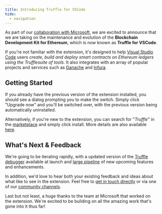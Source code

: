 ```yaml
---
title: Introducing Truffle for VSCode
hide:
  - navigation
---
```


As part of our [collaboration with Microsoft](https://consensys.net/blog/press-release/consensys-expands-blockchain-service-capabilities-on-microsoft-azure/), we are excited to announce that we are taking on the maintenance and evolution of the **Blockchain Development Kit for Ethereum**, which is now known as **Truffle for VSCode**.

If you're not familiar with the extension, it's designed to help [Visual Studio Code](https://code.visualstudio.com/) users *create, build and deploy smart contracts on Ethereum ledgers using the Trufflesuite of tools*. It also integrates with an array of popular projects and services such as [Ganache](https://github.com/trufflesuite/ganache) and [Infura](https://infura.io/).

## Getting Started

If you already have the previous version of the extension installed, you should see a dialog prompting you to make the switch. Simply click "Upgrade now" and you'll be switched over, with the previous version being automatically uninstalled.

Alternatively, if you're new to the extension, you can search for "*Truffle*" in the [marketplace](https://marketplace.visualstudio.com/) and simply click install. More details are also available [here](https://marketplace.visualstudio.com/items?itemName=trufflesuite-csi.trufflesuite-vscode).

## What's Next & Feedback

We're going to be iterating rapidly, with a updated version of the [Truffle debugger](https://trufflesuite.com/docs/truffle/getting-started/using-the-truffle-debugger) available at launch and [large pipeline](https://github.com/trufflesuite/vscode-ext/issues) of new upcoming features and enhancements.

In addition, we'd love to hear both your existing feedback and ideas about what like to see in the extension. Feel free to [get in touch directly](mailto:kevin.bluer@consensys.net) or via one of our [community channels](https://trufflesuite.com/community/).

Last but not least, a huge thanks to the team at Microsoft that worked on the extension. We're excited to be building on all the amazing work that's gone into it thus far!
